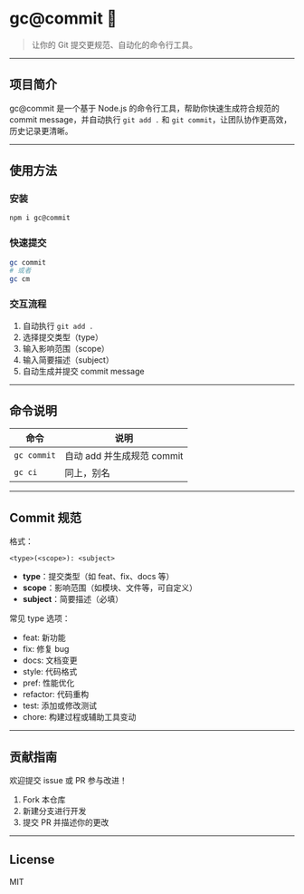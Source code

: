 # gc@commit 🚀

> 让你的 Git 提交更规范、自动化的命令行工具。

---

## 项目简介

gc@commit 是一个基于 Node.js 的命令行工具，帮助你快速生成符合规范的 commit message，并自动执行 `git add .` 和 `git commit`，让团队协作更高效，历史记录更清晰。

---
## 使用方法
### 安装
```bash
npm i gc@commit
```

### 快速提交

```bash
gc commit
# 或者
gc cm
```

### 交互流程
1. 自动执行 `git add .`
2. 选择提交类型（type）
3. 输入影响范围（scope）
4. 输入简要描述（subject）
5. 自动生成并提交 commit message

---

## 命令说明

| 命令         | 说明                       |
| ------------ | -------------------------- |
| `gc commit`  | 自动 add 并生成规范 commit |
| `gc ci`      | 同上，别名                 |

---

## Commit 规范

格式：
```
<type>(<scope>): <subject>
```

- **type**：提交类型（如 feat、fix、docs 等）
- **scope**：影响范围（如模块、文件等，可自定义）
- **subject**：简要描述（必填）

常见 type 选项：
- feat:     新功能
- fix:      修复 bug
- docs:     文档变更
- style:    代码格式
- pref:     性能优化
- refactor: 代码重构
- test:     添加或修改测试
- chore:    构建过程或辅助工具变动

---

## 贡献指南

欢迎提交 issue 或 PR 参与改进！

1. Fork 本仓库
2. 新建分支进行开发
3. 提交 PR 并描述你的更改

---

## License

MIT
